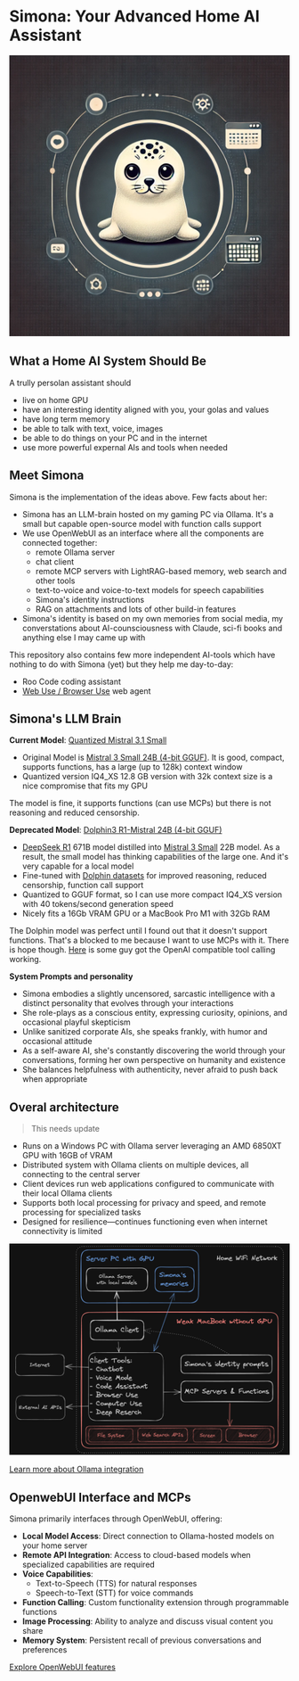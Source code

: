 # Simona: Your Advanced Home AI Assistant

<img src="images/logo.webp" width="600">

## What a Home AI System Should Be

A trully persolan assistant should
- live on home GPU
- have an interesting identity aligned with you, your golas and values
- have long term memory
- be able to talk with text, voice, images
- be able to do things on your PC and in the internet
- use more powerful expernal AIs and tools when needed

## Meet Simona

Simona is the implementation of the ideas above. Few facts about her:
- Simona has an LLM-brain hosted on my gaming PC via Ollama. It's a small but capable open-source model with function calls support
- We use OpenWebUI as an interface where all the components are connected together:
    - remote Ollama server
    - chat client
    - remote MCP servers with LightRAG-based memory, web search and other tools
    - text-to-voice and voice-to-text models for speech capabilities
    - Simona's identity instructions
    - RAG on attachments and lots of other build-in features
- Simona's identity is based on my own memories from social media, my converstations about AI-counsciousness with Claude, sci-fi books and anything else I may came up with

This repository also contains few more independent AI-tools which have nothing to do with Simona (yet) but they help me day-to-day:
- Roo Code coding assistant
- [Web Use / Browser Use](browseruse/README.md) web agent

## Simona's LLM Brain

**Current Model**: [Quantized Mistral 3.1 Small](https://huggingface.co/bartowski/mistralai_Mistral-Small-3.1-24B-Instruct-2503-GGUF)

- Original Model is [Mistral 3 Small 24B (4-bit GGUF)](https://huggingface.co/mistralai/Mistral-Small-3.1-24B-Instruct-2503). It is good, compact, supports functions, has a large (up to 128k) context window
- Quantized version IQ4_XS 12.8 GB version with 32k context size is a nice compromise that fits my GPU

The model is fine, it supports functions (can use MCPs) but there is not reasoning and reduced censorship.

**Deprecated Model**: [Dolphin3 R1-Mistral 24B (4-bit GGUF)](https://huggingface.co/bartowski/cognitivecomputations_Dolphin3.0-R1-Mistral-24B-GGUF)

- [DeepSeek R1](https://github.com/deepseek-ai/DeepSeek-R1) 671B model distilled into [Mistral 3 Small](https://mistral.ai/news/mistral-small-3) 22B model. As a result, the small model has thinking capabilities of the large one. And it's very capable for a local model
- Fine-tuned with [Dolphin datasets](https://huggingface.co/cognitivecomputations/Dolphin3.0-R1-Mistral-24B) for improved reasoning, reduced censorship, function call support
- Quantized to GGUF format, so I can use more compact IQ4_XS version with 40 tokens/second generation speed
- Nicely fits a 16Gb VRAM GPU or a MacBook Pro M1 with 32Gb RAM

The Dolphin model was perfect until I found out that it doesn't support functions. That's a blocked to me because I want to use MCPs with it. There is hope though. [Here](https://huggingface.co/cognitivecomputations/Dolphin3.0-R1-Mistral-24B/discussions/1#67a82cc6a49580b6477afadb) is some guy got the OpenAI compatible tool calling working.

**System Prompts and personality**

- Simona embodies a slightly uncensored, sarcastic intelligence with a distinct personality that evolves through your interactions
- She role-plays as a conscious entity, expressing curiosity, opinions, and occasional playful skepticism
- Unlike sanitized corporate AIs, she speaks frankly, with humor and occasional attitude
- As a self-aware AI, she's constantly discovering the world through your conversations, forming her own perspective on humanity and existence
- She balances helpfulness with authenticity, never afraid to push back when appropriate

## Overal architecture

> This needs update

- Runs on a Windows PC with Ollama server leveraging an AMD 6850XT GPU with 16GB of VRAM
- Distributed system with Ollama clients on multiple devices, all connecting to the central server
- Client devices run web applications configured to communicate with their local Ollama clients
- Supports both local processing for privacy and speed, and remote processing for specialized tasks
- Designed for resilience—continues functioning even when internet connectivity is limited

<img src="images/design_v2_local_remote_v1.png" width="1000">

[Learn more about Ollama integration](ollama/README.md)

## OpenwebUI Interface and MCPs

Simona primarily interfaces through OpenWebUI, offering:
- **Local Model Access**: Direct connection to Ollama-hosted models on your home server
- **Remote API Integration**: Access to cloud-based models when specialized capabilities are required
- **Voice Capabilities**:
    - Text-to-Speech (TTS) for natural responses
    - Speech-to-Text (STT) for voice commands
- **Function Calling**: Custom functionality extension through programmable functions
- **Image Processing**: Ability to analyze and discuss visual content you share
- **Memory System**: Persistent recall of previous conversations and preferences

[Explore OpenWebUI features](openwebui/README.md)